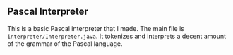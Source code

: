 ## Pascal Interpreter
This is a basic Pascal interpreter that I made. The main file is `interpreter/Interpreter.java`. It tokenizes and interprets a decent amount of the grammar of the Pascal language. 
